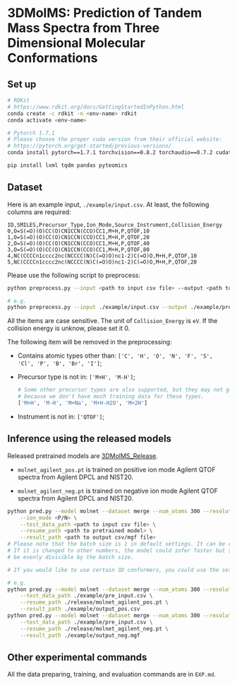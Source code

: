 <!--
 * @Date: 2022-03-03 16:18:45
 * @LastEditors: yuhhong
 * @LastEditTime: 2022-12-11 01:00:20
-->
# 3DMolMS: Prediction of Tandem Mass Spectra from Three Dimensional Molecular Conformations



## Set up

```bash
# RDKit
# https://www.rdkit.org/docs/GettingStartedInPython.html
conda create -c rdkit -n <env-name> rdkit
conda activate <env-name>

# Pytorch 1.7.1
# Please choose the proper cuda version from their official website:
# https://pytorch.org/get-started/previous-versions/
conda install pytorch==1.7.1 torchvision==0.8.2 torchaudio==0.7.2 cudatoolkit=11.0 -c pytorch

pip install lxml tqdm pandas pyteomics
```



## Dataset

Here is an example input, `./example/input.csv`. At least, the following columns are required: 

```csv
ID,SMILES,Precursor_Type,Ion_Mode,Source_Instrument,Collision_Energy
0,O=S(=O)(O)CC(O)CN1CCN(CCO)CC1,M+H,P,QTOF,10
1,O=S(=O)(O)CC(O)CN1CCN(CCO)CC1,M+H,P,QTOF,20
2,O=S(=O)(O)CC(O)CN1CCN(CCO)CC1,M+H,P,QTOF,40
3,O=S(=O)(O)CC(O)CN1CCN(CCO)CC1,M+H,P,QTOF,80
4,NC(CCCCn1cccc2nc(NCCCC(N)C(=O)O)nc1-2)C(=O)O,M+H,P,QTOF,10
5,NC(CCCCn1cccc2nc(NCCCC(N)C(=O)O)nc1-2)C(=O)O,M+H,P,QTOF,20
```

Please use the following script to preprocess:

```bash
python preprocess.py --input <path to input csv file> --output <path to output csv file>

# e.g.
python preprocess.py --input ./example/input.csv --output ./example/pre_input.csv 
```

All the items are case sensitive. The unit of `Collision_Energy` is `eV`. If the collision energy is unknow, please set it 0. 

The following item will be removed in the preprocessing: 

- Contains atomic types other than: `['C', 'H', 'O', 'N', 'F', 'S', 'Cl', 'P', 'B', 'Br', 'I']`; 

- Precursor type is not in: `['M+H', 'M-H']`; 

  ```bash
  # Some other precursor types are also supported, but they may not get high-accurate, 
  # because we don't have much training data for these types. 
  ['M+H', 'M-H', 'M+Na', 'M+H-H2O', 'M+2H']
  ```

- Instrument is not in: `['QTOF']`; 



## Inference using the released models

Released pretrained models are [3DMolMS_Release](https://drive.google.com/drive/folders/1fWx3d8vCPQi-U-obJ3kVL3XiRh75x5Ce?usp=sharing). 

- `molnet_agilent_pos.pt` is trained on positive ion mode Agilent QTOF spectra from Agilent DPCL and NIST20. 

- `molnet_agilent_neg.pt` is trained on negative ion mode Agilent QTOF spectra from Agilent DPCL and NIST20. 

```bash
python pred.py --model molnet --dataset merge --num_atoms 300 --resolution 0.2 \
	--ion_mode <P/N> \
	--test_data_path <path to input csv file> \
	--resume_path <path to pretrained model> \
	--result_path <path to output csv/mgf file>
# Please note that the batch size is 1 in default settings. It can be changed to other numbers by `--batch_size <integer>`. 
# If it is changed to other numbers, the model could infer faster but some data will be dropped if the dataset number can not 
# be evenly divisible by the batch size. 

# If you would like to use certain 3D conformers, you could use the setting `--test_mol_path <path to test molecular comformers data (.sdf.gz)>`. 

# e.g. 
python pred.py --model molnet --dataset merge --num_atoms 300 --resolution 0.2 --ion_mode P \
	--test_data_path ./example/pre_input.csv \
	--resume_path ./release/molnet_agilent_pos.pt \
	--result_path ./example/output_pos.csv
python pred.py --model molnet --dataset merge --num_atoms 300 --resolution 0.2 --ion_mode N \
	--test_data_path ./example/pre_input.csv \
	--resume_path ./release/molnet_agilent_neg.pt \
	--result_path ./example/output_neg.mgf
```

## Other experimental commands

All the data preparing, training, and evaluation commands are in `EXP.md`.

